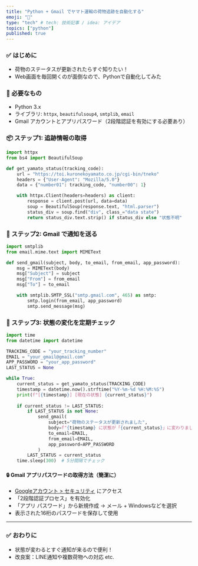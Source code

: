 ```yaml
---
title: "Python + Gmail でヤマト運輸の荷物追跡を自動化する"
emoji: "🤖"
type: "tech" # tech: 技術記事 / idea: アイデア
topics: ["python"]
published: true
---
```



### ✅ はじめに

* 荷物のステータスが更新されたらすぐ知りたい！
* Web画面を毎回開くのが面倒なので、Pythonで自動化してみた

### 🔧 必要なもの

* Python 3.x
* ライブラリ: `httpx`, `beautifulsoup4`, `smtplib`, `email`
* Gmail アカウントとアプリパスワード（2段階認証を有効にする必要あり）

### 📦 ステップ1: 追跡情報の取得

```python
import httpx
from bs4 import BeautifulSoup

def get_yamato_status(tracking_code):
    url = "https://toi.kuronekoyamato.co.jp/cgi-bin/tneko"
    headers = {"User-Agent": "Mozilla/5.0"}
    data = {"number01": tracking_code, "number00": 1}

    with httpx.Client(headers=headers) as client:
        response = client.post(url, data=data)
        soup = BeautifulSoup(response.text, "html.parser")
        status_div = soup.find("div", class_="data state")
        return status_div.text.strip() if status_div else "状態不明"
```

### 📧 ステップ2: Gmail で通知を送る

```python
import smtplib
from email.mime.text import MIMEText

def send_gmail(subject, body, to_email, from_email, app_password):
    msg = MIMEText(body)
    msg["Subject"] = subject
    msg["From"] = from_email
    msg["To"] = to_email

    with smtplib.SMTP_SSL("smtp.gmail.com", 465) as smtp:
        smtp.login(from_email, app_password)
        smtp.send_message(msg)
```

### 🔁 ステップ3: 状態の変化を定期チェック

```python
import time
from datetime import datetime

TRACKING_CODE = "your_tracking_number"
EMAIL = "your_gmail@gmail.com"
APP_PASSWORD = "your_app_password"
LAST_STATUS = None

while True:
    current_status = get_yamato_status(TRACKING_CODE)
    timestamp = datetime.now().strftime("%Y-%m-%d %H:%M:%S")
    print(f"[{timestamp}] [現在の状態] {current_status}")
    
    if current_status != LAST_STATUS:
        if LAST_STATUS is not None:
            send_gmail(
                subject="荷物のステータスが更新されました",
                body=f"{timestamp} に状態が「{current_status}」に変わりました。",
                to_email=EMAIL,
                from_email=EMAIL,
                app_password=APP_PASSWORD
            )
        LAST_STATUS = current_status
    time.sleep(300)  # 5分間隔でチェック
```

#### 🔒 Gmail アプリパスワードの取得方法（簡潔に）

* [Googleアカウント > セキュリティ](https://myaccount.google.com/security) にアクセス
* 「2段階認証プロセス」を有効化
* 「アプリ パスワード」から新規作成 → メール + Windowsなどを選択
* 表示された16桁のパスワードを保存して使用

---

### ✅ おわりに

* 状態が変わるとすぐ通知が来るので便利！
* 改良案：LINE通知や複数荷物への対応 etc.
